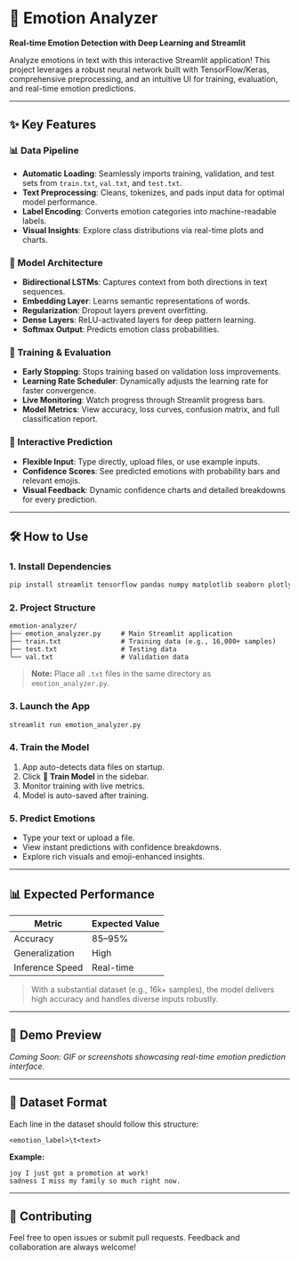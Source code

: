 # 🚀 Emotion Analyzer

**Real-time Emotion Detection with Deep Learning and Streamlit**

Analyze emotions in text with this interactive Streamlit application! This project leverages a robust neural network built with TensorFlow/Keras, comprehensive preprocessing, and an intuitive UI for training, evaluation, and real-time emotion predictions.

---

## ✨ Key Features

### 📊 Data Pipeline

* **Automatic Loading**: Seamlessly imports training, validation, and test sets from `train.txt`, `val.txt`, and `test.txt`.
* **Text Preprocessing**: Cleans, tokenizes, and pads input data for optimal model performance.
* **Label Encoding**: Converts emotion categories into machine-readable labels.
* **Visual Insights**: Explore class distributions via real-time plots and charts.

### 🧠 Model Architecture

* **Bidirectional LSTMs**: Captures context from both directions in text sequences.
* **Embedding Layer**: Learns semantic representations of words.
* **Regularization**: Dropout layers prevent overfitting.
* **Dense Layers**: ReLU-activated layers for deep pattern learning.
* **Softmax Output**: Predicts emotion class probabilities.

### 🎯 Training & Evaluation

* **Early Stopping**: Stops training based on validation loss improvements.
* **Learning Rate Scheduler**: Dynamically adjusts the learning rate for faster convergence.
* **Live Monitoring**: Watch progress through Streamlit progress bars.
* **Model Metrics**: View accuracy, loss curves, confusion matrix, and full classification report.

### 🔮 Interactive Prediction

* **Flexible Input**: Type directly, upload files, or use example inputs.
* **Confidence Scores**: See predicted emotions with probability bars and relevant emojis.
* **Visual Feedback**: Dynamic confidence charts and detailed breakdowns for every prediction.

---

## 🛠️ How to Use

### 1. Install Dependencies

```bash
pip install streamlit tensorflow pandas numpy matplotlib seaborn plotly scikit-learn
```

### 2. Project Structure

```
emotion-analyzer/
├── emotion_analyzer.py     # Main Streamlit application
├── train.txt               # Training data (e.g., 16,000+ samples)
├── test.txt                # Testing data
└── val.txt                 # Validation data
```

> **Note:** Place all `.txt` files in the same directory as `emotion_analyzer.py`.

### 3. Launch the App

```bash
streamlit run emotion_analyzer.py
```

### 4. Train the Model

1. App auto-detects data files on startup.
2. Click **🎯 Train Model** in the sidebar.
3. Monitor training with live metrics.
4. Model is auto-saved after training.

### 5. Predict Emotions

* Type your text or upload a file.
* View instant predictions with confidence breakdowns.
* Explore rich visuals and emoji-enhanced insights.

---

## 📊 Expected Performance

| Metric          | Expected Value |
| --------------- | -------------- |
| Accuracy        | 85–95%         |
| Generalization  | High           |
| Inference Speed | Real-time      |

> With a substantial dataset (e.g., 16k+ samples), the model delivers high accuracy and handles diverse inputs robustly.

---

## 📸 Demo Preview

*Coming Soon: GIF or screenshots showcasing real-time emotion prediction interface.*

---

## 📁 Dataset Format

Each line in the dataset should follow this structure:

```
<emotion_label>\t<text>
```

**Example:**

```
joy	I just got a promotion at work!
sadness	I miss my family so much right now.
```

---

## 🤝 Contributing

Feel free to open issues or submit pull requests. Feedback and collaboration are always welcome!

